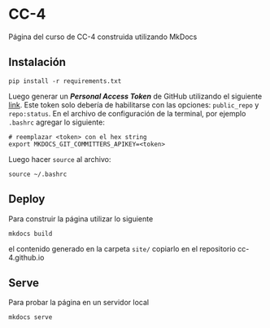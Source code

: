 # CC-4

Página del curso de CC-4 construida utilizando MkDocs

## Instalación

```shell
pip install -r requirements.txt
```

Luego generar un ***Personal Access Token*** de GitHub utilizando el siguiente [link](https://github.com/settings/tokens). Este token solo debería de habilitarse con las opciones: `public_repo` y `repo:status`. En el archivo de configuración de la terminal, por ejemplo `.bashrc` agregar lo siguiente:

```shell
# reemplazar <token> con el hex string
export MKDOCS_GIT_COMMITTERS_APIKEY=<token>
```

Luego hacer `source` al archivo:

```shell
source ~/.bashrc
```

## Deploy

Para construir la página utilizar lo siguiente

```shell
mkdocs build
```

el contenido generado en la carpeta `site/` copiarlo en el repositorio cc-4.github.io


## Serve

Para probar la página en un servidor local

```shell
mkdocs serve
```

